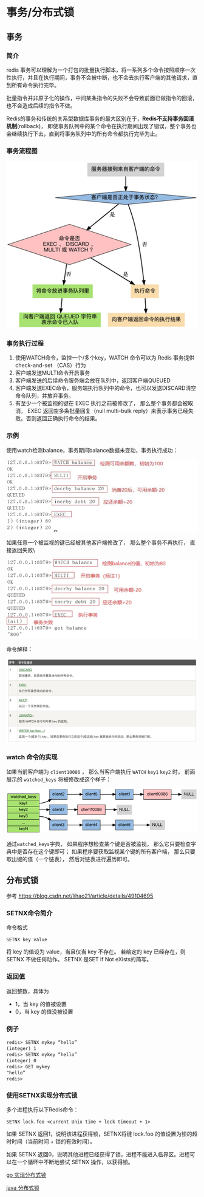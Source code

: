 # 事务/分布式锁

## 事务

### 简介

redis 事务可以理解为一个打包的批量执行脚本，将一系列多个命令按照顺序一次性执行，并且在执行期间，事务不会被中断，也不会去执行客户端的其他请求，直到所有命令执行完毕。

批量指令并非原子化的操作，中间某条指令的失败不会导致前面已做指令的回滚，也不会造成后续的指令不做。

Redis的事务和传统的关系型数据库事务的最大区别在于，**Redis不支持事务回滚机制**(rollback)， 即使事务队列中的某个命令在执行期间出现了错误，整个事务也会继续执行下去，直到将事务队列中的所有命令都执行完毕为止。

### 事务流程图

![](../../.gitbook/assets/transaction-1.png)

### 事务执行过程

1. 使用WATCH命令，监控一个/多个key，WATCH 命令可以为 Redis 事务提供 check-and-set （CAS）行为
2. 客户端发送MULTI命令开启事务
3. 客户端发送的后续命令服务端会放在队列中，返回客户端QUEUED
4. 客户端发送EXEC命令，服务端执行队列中的命令，也可以发送DISCARD清空命令队列，并放弃事务。
5. 有至少一个被监视的键在 EXEC 执行之前被修改了， 那么整个事务都会被取消， EXEC 返回空多条批量回复（null multi-bulk reply）来表示事务已经失败。否则返回正确执行命令的结果。

### 示例

使用watch检测balance，事务期间balance数据未变动，事务执行成功：

![](../../.gitbook/assets/transaction-2.png)

如果任意一个被监视的键已经被其他客户端修改了， 那么整个事务不再执行， 直接返回失败\\

![](<../../.gitbook/assets/transaction-3 (1).png>)

命令解释：

![](../../.gitbook/assets/transaction-4.png)

### watch 命令的实现

如果当前客户端为 `client10086` ， 那么当客户端执行 `WATCH` `key1` `key2` 时， 前面展示的 `watched_keys` 将被修改成这个样子：

![](../../.gitbook/assets/transaction-5.png)

通过`watched_keys`字典， 如果程序想检查某个键是否被监视， 那么它只要检查字典中是否存在这个键即可； 如果程序要获取监视某个键的所有客户端， 那么只要取出键的值（一个链表）， 然后对链表进行遍历即可。

## 分布式锁

参考 https://blog.csdn.net/lihao21/article/details/49104695

### SETNX命令简介

命令格式

```
SETNX key value
```

将 key 的值设为 value，当且仅当 key 不存在。
若给定的 key 已经存在，则 SETNX 不做任何动作。
SETNX 是SET if Not eXists的简写。

### 返回值

返回整数，具体为

- 1，当 key 的值被设置
- 0，当 key 的值没被设置

### 例子

```
redis> SETNX mykey “hello”
(integer) 1
redis> SETNX mykey “hello”
(integer) 0
redis> GET mykey
“hello”
redis>
```



### 使用SETNX实现分布式锁

多个进程执行以下Redis命令：

```
SETNX lock.foo <current Unix time + lock timeout + 1>
```

如果 SETNX 返回1，说明该进程获得锁，SETNX将键 lock.foo 的值设置为锁的超时时间（当前时间 + 锁的有效时间）。

如果 SETNX 返回0，说明其他进程已经获得了锁，进程不能进入临界区。进程可以在一个循环中不断地尝试 SETNX 操作，以获得锁。

[go 实现分布式锁](https://chai2010.cn/advanced-go-programming-book/ch6-cloud/ch6-02-lock.html)

[java 分布式锁](https://juejin.cn/post/6844903688088059912)


